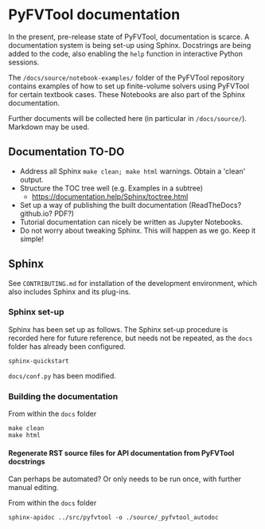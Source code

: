 # PyFVTool documentation

In the present, pre-release state of PyFVTool, documentation is scarce. A documentation system is being set-up using Sphinx. Docstrings are being added to the code, also enabling the `help` function in interactive Python sessions. 

The `/docs/source/notebook-examples/` folder of the PyFVTool repository contains examples of how to set up finite-volume solvers using PyFVTool for certain textbook cases. These Notebooks are also part of the Sphinx documentation.

Further documents will be collected here (in particular in `/docs/source/`). Markdown may be used.


## Documentation TO-DO

- Address all Sphinx `make clean; make html` warnings. Obtain a 'clean' output.
- Structure the TOC tree well (e.g. Examples in a subtree)
	- https://documentation.help/Sphinx/toctree.html
- Set up a way of publishing the built documentation (ReadTheDocs? github.io? PDF?)
- Tutorial documentation can nicely be written as Jupyter Notebooks.
- Do not worry about tweaking Sphinx. This will happen as we go. Keep it simple!


## Sphinx

See `CONTRIBUTING.md` for installation of the development environment, which also includes Sphinx and its plug-ins.


### Sphinx set-up

Sphinx has been set up as follows. The Sphinx set-up procedure is recorded here for future reference, but needs not be repeated, as the `docs` folder has already been configured.

```
sphinx-quickstart
```

`docs/conf.py` has been modified.


### Building the documentation

From within the `docs` folder

```
make clean
make html
```

#### Regenerate RST source files for API documentation from PyFVTool docstrings

Can perhaps be automated? Or only needs to be run once, with further manual editing.

From within the `docs` folder

```
sphinx-apidoc ../src/pyfvtool -o ./source/_pyfvtool_autodoc
```



